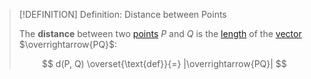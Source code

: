 >[!DEFINITION] Definition: Distance between Points
>
>The **distance** between two [points](Points%20in%20Geometry.md) $P$ and $Q$ is the [length](Length%20of%20a%20Vector.md) of the [vector](Vectors%20in%20Geometry.md) $\overrightarrow{PQ}$:
>
>$$
>d(P, Q) \overset{\text{def}}{=} |\overrightarrow{PQ}|
>$$
>